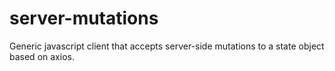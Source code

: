 # server-mutations
Generic javascript client that accepts server-side mutations to a state object based on axios.
